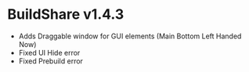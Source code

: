 # BuildShare v1.4.3
- Adds Draggable window for GUI elements (Main Bottom Left Handed Now) 
- Fixed UI Hide error
- Fixed Prebuild error
